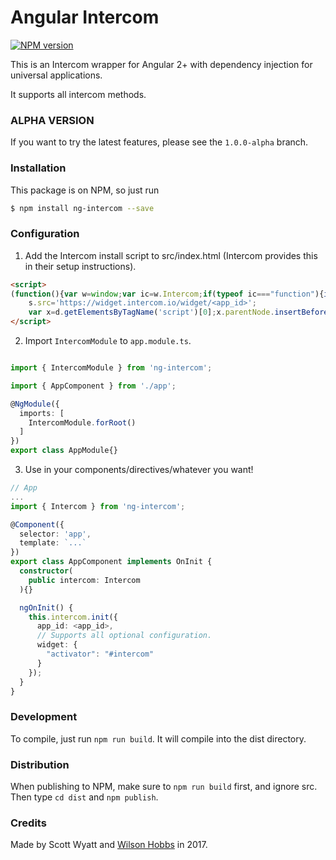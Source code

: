 # Angular Intercom

[![NPM version][npm-image]][npm-url]

This is an Intercom wrapper for Angular 2+ with dependency injection for universal applications.

It supports all intercom methods.

### ALPHA VERSION
If you want to try the latest features, please see the `1.0.0-alpha` branch.

### Installation

This package is on NPM, so just run
 ```sh
$ npm install ng-intercom --save
 ```

### Configuration

1. Add the Intercom install script to src/index.html (Intercom provides this in their setup instructions). 

```html
<script>
(function(){var w=window;var ic=w.Intercom;if(typeof ic==="function"){ic('reattach_activator');ic('update',intercomSettings);}else{var d=document;var i=function(){i.c(arguments)};i.q=[];i.c=function(args){i.q.push(args)};w.Intercom=i;function l(){var s=d.createElement('script');s.type='text/javascript';s.async=true;
    s.src='https://widget.intercom.io/widget/<app_id>';
    var x=d.getElementsByTagName('script')[0];x.parentNode.insertBefore(s,x);}if(w.attachEvent){w.attachEvent('onload',l);}else{w.addEventListener('load',l,false);}}})()
</script>
```

2. Import `IntercomModule` to `app.module.ts`.

```ts

import { IntercomModule } from 'ng-intercom';

import { AppComponent } from './app';

@NgModule({
  imports: [
    IntercomModule.forRoot()
  ]
})
export class AppModule{}

```

3. Use in your components/directives/whatever you want!

```ts
// App
...
import { Intercom } from 'ng-intercom';

@Component({
  selector: 'app',
  template: `...`
})
export class AppComponent implements OnInit {
  constructor(
    public intercom: Intercom
  ){}

  ngOnInit() {
    this.intercom.init({
      app_id: <app_id>,
      // Supports all optional configuration.
      widget: {
        "activator": "#intercom" 
      }
    });
  }
}
```

### Development
To compile, just run `npm run build`. It will compile into the dist directory. 


### Distribution
When publishing to NPM, make sure to `npm run build` first, and ignore src. Then type `cd dist` and `npm publish`.


### Credits
Made by Scott Wyatt and [Wilson Hobbs](https://www.twitter.com/wbhob) in 2017.

[npm-image]: https://img.shields.io/npm/v/ng-intercom.svg?style=flat-square
[npm-url]: https://npmjs.org/package/ng-intercom
